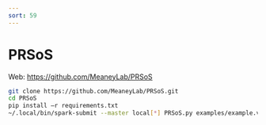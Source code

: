 ```yaml
---
sort: 59
---
```


# PRSoS

Web: <https://github.com/MeaneyLab/PRSoS>

```bash
git clone https://github.com/MeaneyLab/PRSoS.git
cd PRSoS
pip install –r requirements.txt
~/.local/bin/spark-submit --master local[*] PRSoS.py examples/example.vcf examples/gwasfile.txt test_output
```
